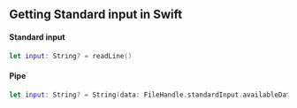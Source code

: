 ## Getting Standard input in Swift


#### Standard input

```swift
let input: String? = readLine()
```

#### Pipe

```swift
let input: String? = String(data: FileHandle.standardInput.availableData, encoding: .utf8)
```

